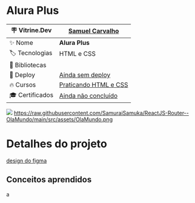 # Alura Plus

| :placard: Vitrine.Dev       |[Samuel Carvalho](https://cursos.alura.com.br/vitrinedev/samurai-samuka)|
| ------------------------    | --- |
| :sparkles: Nome             | **Alura Plus**
| :label: Tecnologias         | HTML e CSS
| :link: Bibliotecas          |
| :rocket: Deploy             | [Ainda sem deploy]()
| :fire: Cursos               | [Praticando HTML e CSS](https://www.alura.com.br/curso-online-html-css-praticando-html-css)
| :mortar_board: Certificados | [Ainda não concluído]()

![](https://3.bp.blogspot.com/-sbRzWXGOtUg/VKyLqYyurJI/AAAAAAAAAAM/wGbmdFErwz4/s1600/site_em_construcao.jpg#vitrinedev)
https://raw.githubusercontent.com/SamuraiSamuka/ReactJS-Router--OlaMundo/main/src/assets/OlaMundo.png

# Detalhes do projeto
[design do figma]()

## Conceitos aprendidos
a

